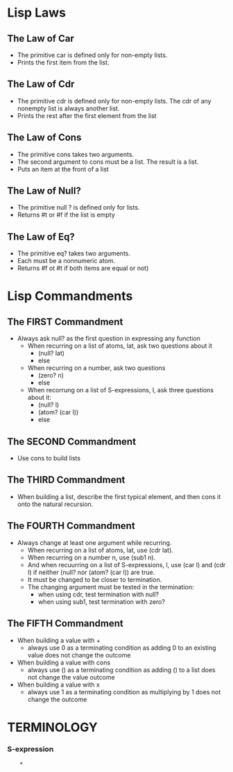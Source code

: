 # Lisp Laws
## The Law of Car
- The primitive car is defined
only for non-empty lists.
- Prints the first item from the list.

## The Law of Cdr
- The primitive cdr is defined only for
non-empty lists. The cdr of any nonempty
list is always another list.
- Prints the rest after the first element from the list

## The Law of Cons
- The primitive cons takes two arguments.
- The second argument to cons must be a
list. The result is a list.	
- Puts an item at the front of a list

## The Law of Null?
- The primitive null ? is defined
only for lists.
- Returns #t or #f if the list is empty

## The Law of Eq?
- The primitive eq? takes two arguments.
- Each must be a nonnumeric
atom.
- Returns #f ot #t if both items are equal or not)

# Lisp Commandments	
## The FIRST Commandment
- Always ask null? as the first question in expressing any function
	- When recurring on a list of atoms, lat, ask two questions about it
		- (null? lat)
		-  else
	- When recurring on a  number, ask two questions
		- (zero? n) 
		-  else	
	- When recorrung on a list of S-expressions, l, ask three questions about it:
		- (null? l)
		- (atom? (car l)) 
		- else

## The SECOND Commandment
- Use cons to build lists

## The THIRD Commandment
- When building a list, describe the first typical element, 
and then cons it onto the natural recursion.

## The FOURTH Commandment 
- Always change at least one argument while recurring. 
	- When recurring on a list of atoms, lat, use (cdr lat). 
	- When recurring on a number n, use (sub1 n). 
	- And when recuurring on a list of S-expressions, l, use (car l) and (cdr l) 
if neither (null? nor (atom? (car l)) are true.
	- It must be changed to be closer to termination.
	- The changing argument must be tested in the termination:
		- when using cdr, test termination with null?
		- when using sub1, test termination with zero?

## The FIFTH Commandment 
- When building a value with + 
	- always use 0 as a terminating condition as adding 0 
to an existing value does not change the outcome
- When building a value with cons
	- always use () as a terminating condition as adding ()
	 to a list does not change the value outcome
- When building a value with x
	- always use 1 as a terminating condition
	as multiplying by 1 does not change the outcome

# TERMINOLOGY
### S-expression
		+ 

